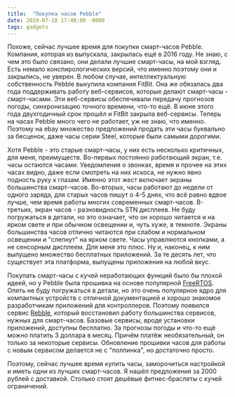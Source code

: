```yaml
---
title:  "Покупка часов Pebble"
date: 2019-07-18 17:48:00 -0000
tags: gadgets
---
```


Похоже, сейчас лучшее время для покупки смарт-часов Pebble. Компания, которая из выпускала, закрылась ещё в 2016 году. Не знаю, с чем это было связано, они делали лучшие смарт-часы, на мой взгляд. Есть немало конспирологических версий, что именно поэтому они и закрылись, не уверен. В любом случае, интеллектуальную собственность Pebble выкупила компания FitBit. Она же обязалась два года поддерживать работу веб-сервисов, которые делают смарт-часы - смарт-часами. Эти веб-сервисы обеспечивали передачу прогнозов погоды, синхронизацию точного времени, что-то ещё. В июне этого года двухгодичный срок прошёл и FitBit закрыла веб-сервисы. Теперь на часах Pebble много чего не работает, уж не знаю, что именно. Поэтому на ebay множество предложений продать эти часы буквально за бесценок, даже часы серии Steel, которые были самыми дорогими. 

Хотя Pebble - это старые смарт-часы, у них есть несколько критичных, для меня, преимуществ. Во-первых постоянно работающий экран, т.е. часы остаются часами. Уведомления о звонках, время и прочее на этих часах видно, даже если смотреть на них искоса, не нужно явно подность руку к глазам. Именно этот жест включает экраны большинства смарт-часов. Во-вторых, часы работают до недели от одного заряда, для старых часов пишут о 4-5 днях, что всё равно вдвое лучше, чем время работы многих современных смарт-часов. В-третьих, экран часов - разновидность STN дисплеев. Не буду погружаться в детали, но это означает, что он хорошо читается и на ярком свете и при обычном освещении и, чуть хуже, в темноте. Экраны большинства часов отлично читаются при слабом и нормальном освещении и "слепнут" на ярком свете. Часы управляются кнопками, а не сенсорным дисплеем. Для меня это плюс. Ну и, наконец, к ним выпущено множество бесплатных приложений. За те десять лет, что существует эта платформа, выпущены приложения на любой вкус.

Покупать смарт-часы с кучей неработающих функций было бы плохой идеей, но у Pebble была прошивка на основе популярной [FreeRTOS](https://ru.wikipedia.org/wiki/FreeRTOS). Опять не буду погружаться в детали, но это очень популярное ядро для компактных устройств с отличной документацией и хорошо знакомое разработчикам приложений для контроллеров. Поэтому появился сервис [Rebble](http://rebble.io/), который восстановил работу большинства сервисов, нужных для смарт-часов. Базовые сервисы, вроде установки приложений, доступны бесплатно. За прогнозы погоды и что-то ещё можно платить 3 доллара в месяц. Причём платёж необязательный, он только за некоторые сервисы. Обновление прошивки часов для работы с новым сервисом делается не с "полпинка", но достаточно просто. 

Поэтому, сейчас лучшее время купить часы, заморочиться настройкой и иметь одни из лучших смарт-часов. Я нашёл предложения за 2000 рублей с доставкой. Столько стоят дешёвые фитнес-браслеты с кучей ограничений. 